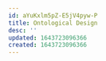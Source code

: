 ```yaml
---
id: aYuKxlm5pZ-E5jV4pyw-P
title: Ontological Design
desc: ''
updated: 1643723096366
created: 1643723096366
---
```


